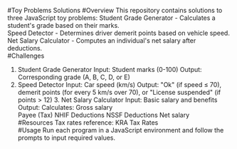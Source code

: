 #Toy Problems Solutions 
#Overview 
This repository contains solutions to three JavaScript toy problems: 
 Student Grade Generator - Calculates a student's grade based on their marks.  
 Speed Detector - Determines driver demerit points based on vehicle speed. 
  Net Salary Calculator - Computes an individual's net salary after deductions.  
  #Challenges
   1. Student Grade Generator Input: Student marks (0-100)  Output: Corresponding grade (A, B, C, D, or E)  
   2. Speed Detector Input: Car speed (km/s)  Output: "Ok" (if speed ≤ 70), demerit points (for every 5 km/s over 70), or "License suspended" (if points > 12) 
    3. Net Salary Calculator Input: Basic salary and benefits  Output: Calculates: 
     Gross salary  
     Payee (Tax) 
      NHIF Deductions 
       NSSF Deductions 
       Net salary  
       #Resources
        Tax rates reference: KRA Tax Rates  
       #Usage
        Run each program in a JavaScript environment and follow the prompts to input required values.